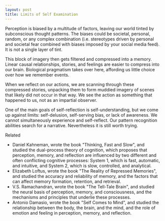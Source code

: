 ```yaml
---
layout: post
title: Limits of Self Examination
---
```


Perception is biased by a multitude of factors, leaving our world tinted by subconscious thought patterns. The biases could be societal, personal, random, or any complex combination (i.e. stereotypes driven by personal and societal fear combined with biases imposed by your social media feed). It is not a single layer of tint. 

This block of imagery then gets filtered and compressed into a memory. Linear causal relationships, stories, and feelings are easier to compress into our brain. Biological pragmatism takes over here, affording us little choice over how we remember events. 

When we reflect on our actions, we are scanning through these compressed stories, unpacking them to form muddied imagery of scenes that likely did not occur in that way.  We see the action as something that happened to us, not as an impartial observer. 

One of the main goals of self-reflection is self-understanding, but we come up against limits: self-delusion, self-serving bias, or lack of awareness. We cannot simultaneously experience and self-reflect. Our pattern recognition abilities search for a narrative. Nevertheless it is still worth trying. 


Related
* Daniel Kahneman, wrote the book "Thinking, Fast and Slow", and studied the dual-process theory of cognition, which proposes that perception, memory, and reflection are influenced by two different and often conflicting cognitive processes: System 1, which is fast, automatic, and intuitive, and System 2, which is slow, controlled, and analytical.
* Elizabeth Loftus, wrote the book "The Reality of Repressed Memories", and studied the accuracy and reliability of memory, and the factors that can affect memory formation, retention, and retrieval.
* V.S. Ramachandran, wrote the book "The Tell-Tale Brain", and studied the neural basis of perception, memory, and consciousness, and the mechanisms and principles that underlie these processes.
* Antonio Damasio, wrote the book "Self Comes to Mind", and studied the relationship between the body, the brain, and the mind, and the role of emotion and feeling in perception, memory, and reflection.
